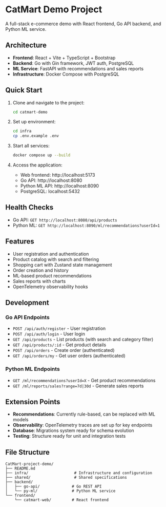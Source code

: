 # CatMart Demo Project

A full-stack e-commerce demo with React frontend, Go API backend, and Python ML service.

## Architecture

- **Frontend**: React + Vite + TypeScript + Bootstrap
- **Backend**: Go with Gin framework, JWT auth, PostgreSQL
- **ML Service**: FastAPI with recommendations and sales reports
- **Infrastructure**: Docker Compose with PostgreSQL

## Quick Start

1. Clone and navigate to the project:
   ```bash
   cd catmart-demo
   ```

2. Set up environment:
   ```bash
   cd infra
   cp .env.example .env
   ```

3. Start all services:
   ```bash
   docker compose up --build
   ```

4. Access the application:
   - Web frontend: http://localhost:5173
   - Go API: http://localhost:8080
   - Python ML API: http://localhost:8090
   - PostgreSQL: localhost:5432

## Health Checks

- Go API: `GET http://localhost:8080/api/products`
- Python ML: `GET http://localhost:8090/ml/recommendations?userId=1`

## Features

- User registration and authentication
- Product catalog with search and filtering
- Shopping cart with Zustand state management
- Order creation and history
- ML-based product recommendations
- Sales reports with charts
- OpenTelemetry observability hooks

## Development

### Go API Endpoints

- `POST /api/auth/register` - User registration
- `POST /api/auth/login` - User login
- `GET /api/products` - List products (with search and category filter)
- `GET /api/products/:id` - Get product details
- `POST /api/orders` - Create order (authenticated)
- `GET /api/orders/my` - Get user orders (authenticated)

### Python ML Endpoints

- `GET /ml/recommendations?userId=X` - Get product recommendations
- `GET /ml/reports/sales?range=7d|30d` - Generate sales reports

## Extension Points

- **Recommendations**: Currently rule-based, can be replaced with ML models
- **Observability**: OpenTelemetry traces are set up for key endpoints
- **Database**: Migrations system ready for schema evolution
- **Testing**: Structure ready for unit and integration tests

## File Structure

```
CatMart-project-demo/
├── README.md
├── infra/                    # Infrastructure and configuration
├── shared/                   # Shared specifications
├── backend/
│   ├── go-api/              # Go REST API
│   └── py-ml/               # Python ML service
└── frontend/
    └── catmart-web/         # React frontend
```
